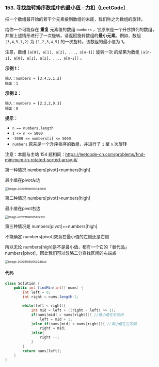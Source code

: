 ### [153. 寻找旋转排序数组中的最小值 - 力扣（LeetCode）](https://leetcode.cn/problems/find-minimum-in-rotated-sorted-array/)

把一个数组最开始的若干个元素搬到数组的末尾，我们称之为数组的旋转。

给你一个可能存在 **重复** 元素值的数组 `numbers` ，它原来是一个升序排列的数组，并按上述情形进行了一次旋转。请返回旋转数组的**最小元素**。例如，数组 `[3,4,5,1,2]` 为 `[1,2,3,4,5]` 的一次旋转，该数组的最小值为 1。 

注意，数组 `[a[0], a[1], a[2], ..., a[n-1]]` 旋转一次 的结果为数组 `[a[n-1], a[0], a[1], a[2], ..., a[n-2]]` 。

 

**示例 1：**

```
输入：numbers = [3,4,5,1,2]
输出：1
```

**示例 2：**

```
输入：numbers = [2,2,2,0,1]
输出：0
```

 

**提示：**

- `n == numbers.length`
- `1 <= n <= 5000`
- `-5000 <= numbers[i] <= 5000`
- `numbers` 原来是一个升序排序的数组，并进行了 `1` 至 `n` 次旋转

注意：本题与主站 154 题相同：https://leetcode-cn.com/problems/find-minimum-in-rotated-sorted-array-ii/



第一种情况 numbers[pivot]<numbers[high]

最小值在pivot左边

<img src="https://palepics.oss-cn-guangzhou.aliyuncs.com/img/image-20221109005046831.png" alt="image-20221109005046831" style="zoom:67%;" />

第二种情况 numbers[pivot]>numbers[high]

最小值在pivot右边

<img src="https://palepics.oss-cn-guangzhou.aliyuncs.com/img/image-20221109005132186.png" alt="image-20221109005132186" style="zoom:67%;" />

第三种情况是 numbers[pivot]==numbers[high]

不能确定 numbers[pivot]究竟在最小值的左侧还是右侧

所以无论 numbers[high]是不是最小值，都有一个它的「替代品」numbers[pivot]，因此我们可以忽略二分查找区间的右端点

<img src="https://palepics.oss-cn-guangzhou.aliyuncs.com/img/image-20221109005224644.png" alt="image-20221109005224644" style="zoom:67%;" />



#### 代码

```java
class Solution {
    public int findMin(int[] nums) {
        int left = 0;
        int right = nums.length-1;

        while(left < right){
            int mid = left + ((right - left) >> 1);
            if(nums[mid] > nums[right]){ //最小值在右区间
                left = mid + 1;
            }else if(nums[mid] < nums[right]){ //最小值在左区间
                right = mid;
            }else{
                right --;
            }
        }
        return nums[left];
    }
}
```